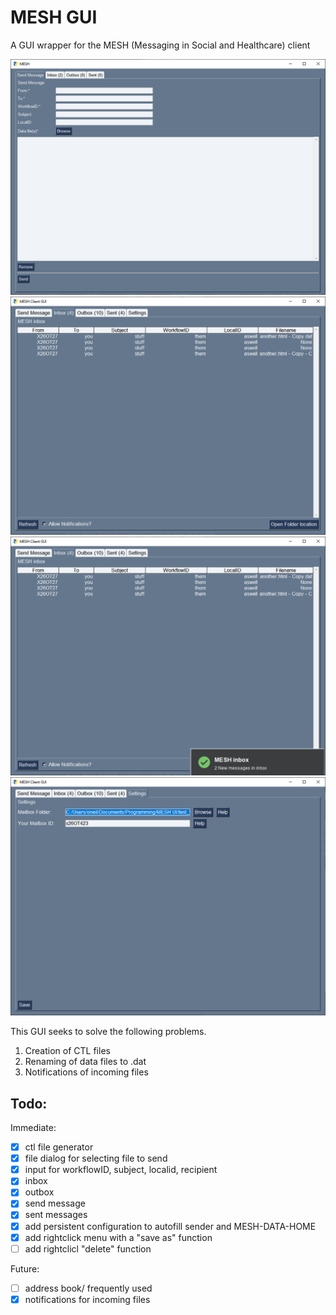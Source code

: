 # MESH GUI

A GUI wrapper for the MESH (Messaging in Social and Healthcare) client

![send_message](images/screenshot_send_message.png) ![inbox](images/screenshot_inbox.png) ![Notifications](images/screenshot_notification.png)
![Settings](images/settings.png)

This GUI seeks to solve the following problems.

1. Creation of CTL files
2. Renaming of data files to .dat
3. Notifications of incoming files

## Todo:

Immediate:

- [x] ctl file generator
- [x] file dialog for selecting file to send
- [x] input for workflowID, subject, localid, recipient
- [x] inbox
- [x] outbox
- [x] send message
- [x] sent messages
- [x] add persistent configuration to autofill sender and MESH-DATA-HOME
- [x] add rightclick menu with a "save as" function
- [ ] add rightclicl "delete" function

Future:

- [ ] address book/ frequently used
- [x] notifications for incoming files
